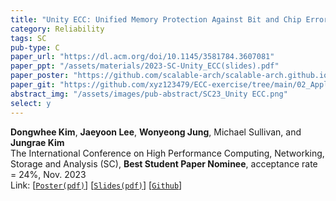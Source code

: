 ```yaml
---
title: "Unity ECC: Unified Memory Protection Against Bit and Chip Errors"
category: Reliability
tags: SC
pub-type: C
paper_url: "https://dl.acm.org/doi/10.1145/3581784.3607081"
paper_ppt: "/assets/materials/2023-SC-Unity_ECC(slides).pdf"
paper_poster: "https://github.com/scalable-arch/scalable-arch.github.io/raw/main/assets/materials/2023-SC-Unity_ECC(poster).pdf"
paper_git: "https://github.com/xyz123479/ECC-exercise/tree/main/02_Application/02_DDR5_ODECC_RLECC"
abstract_img: "/assets/images/pub-abstract/SC23_Unity ECC.png"
select: y
---
```


**Dongwhee Kim**, **Jaeyoon Lee**, **Wonyeong Jung**, Michael Sullivan, and **Jungrae Kim** <br>
The International Conference on High Performance Computing, Networking, Storage and Analysis (SC), **Best Student Paper Nominee**, acceptance rate = 24%, Nov. 2023 <br>
Link: [[```Poster(pdf)```](https://github.com/scalable-arch/scalable-arch.github.io/raw/main/assets/materials/2023-SC-Unity_ECC(poster).pdf)] 
    [[```Slides(pdf)```](https://github.com/scalable-arch/scalable-arch.github.io/raw/main/assets/materials/2023-SC-Unity_ECC(slides).pdf)]
    [[```Github```](https://github.com/xyz123479/ECC-exercise/tree/main/02_Application/02_DDR5_ODECC_RLECC)]
